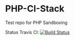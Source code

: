 PHP-CI-Stack
============

Test repo for PHP Sandboxing

Status Travis CI: [![Build Status](https://travis-ci.org/kleinkoerkamp/PHP-CI-Stack.svg?branch=master)](https://travis-ci.org/kleinkoerkamp/PHP-CI-Stack)
